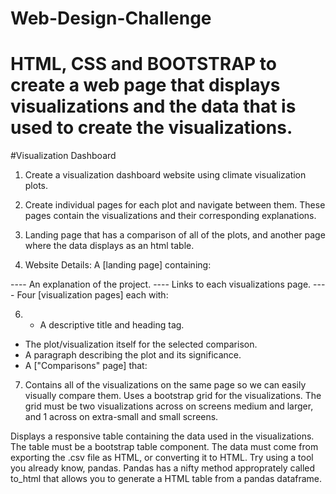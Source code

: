 # Web-Design-Challenge

# HTML, CSS and BOOTSTRAP to create a web page that displays visualizations and the data that is used to create the visualizations.

#Visualization Dashboard

1. Create a visualization dashboard website using climate visualization plots.

2. Create individual pages for each plot and navigate between them. These pages contain the visualizations and      their corresponding explanations.

3. Landing page that has a comparison of all of the plots, and another page where the data displays as an html table.

5. Website Details:
A [landing page] containing:

---- An explanation of the project.
---- Links to each visualizations page.
---- Four [visualization pages] each with:

6. - A descriptive title and heading tag.
  - The plot/visualization itself for the selected comparison.
  - A paragraph describing the plot and its significance.
  - A ["Comparisons" page] that:

7. Contains all of the visualizations on the same page so we can easily visually compare them.
   Uses a bootstrap grid for the visualizations.
   The grid must be two visualizations across on screens medium and larger, and 1 across on extra-small and small screens.
    

Displays a responsive table containing the data used in the visualizations.
The table must be a bootstrap table component.
The data must come from exporting the .csv file as HTML, or converting it to HTML. Try using a tool you already know, pandas. Pandas has a nifty method approprately called to_html that allows you to generate a HTML table from a pandas dataframe. 